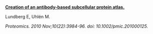 [**Creation of an antibody-based subcellular protein atlas.**](https://www.ncbi.nlm.nih.gov/pubmed/20648481)

Lundberg E, Uhlén M.

*Proteomics. 2010 Nov;10(22):3984-96. doi: 10.1002/pmic.201000125.*
